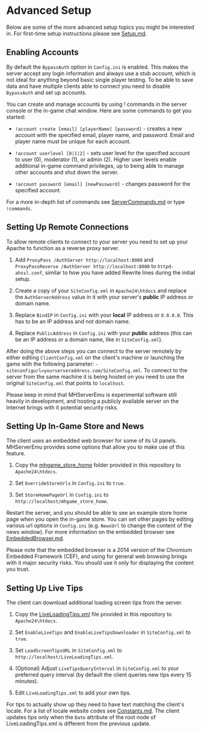 # Advanced Setup

Below are some of the more advanced setup topics you might be interested in. For first-time setup instructions please see [Setup.md](./Setup.md).

## Enabling Accounts

By default the `BypassAuth` option in `Config.ini` is enabled. This makes the server accept any login information and always use a stub account, which is not ideal for anything beyond basic single player testing. To be able to save data and have multiple clients able to connect you need to disable `BypassAuth` and set up accounts.

You can create and manage accounts by using ! commands in the server console or the in-game chat window. Here are some commands to get you started:

- `!account create [email] [playerName] [password]` - creates a new account with the specified email, player name, and password. Email and player name must be unique for each account.

- `!account userlevel [0|1|2]` - sets user level for the specified account to user (0), moderator (1), or admin (2). Higher user levels enable additional in-game command privileges, up to being able to manage other accounts and shut down the server.

- `!account password [email] [newPassword]` - changes password for the specified account.

For a more in-depth list of commands see [ServerCommands.md](./ServerCommands.md) or type `!commands`.

## Setting Up Remote Connections

To allow remote clients to connect to your server you need to set up your Apache to function as a reverse proxy server.

1. Add `ProxyPass /AuthServer http://localhost:8080` and `ProxyPassReverse /AuthServer http://localhost:8080` to `httpd-ahssl.conf`, similar to how you have added Rewrite lines during the initial setup.

2. Create a copy of your `SiteConfig.xml` in `Apache24\htdocs` and replace the `AuthServerAddress` value in it with your server's **public** IP address or domain name.

3. Replace `BindIP` in `Config.ini` with your **local** IP address or `0.0.0.0`. This has to be an IP address and not domain name.

4. Replace `PublicAddress` in `Config.ini` with your **public** address (this can be an IP address or a domain name, like in `SiteConfig.xml`).

After doing the above steps you can connect to the server remotely by either editing `ClientConfig.xml` on the client's machine or launching the game with the following parameter: `-siteconfigurl=yourserveraddress.com/SiteConfig.xml`. To connect to the server from the same machine it is being hosted on you need to use the original `SiteConfig.xml` that points to `localhost`.

Please keep in mind that MHServerEmu is experimental software still heavily in development, and hosting a publicly available server on the Internet brings with it potential security risks.

## Setting Up In-Game Store and News

The client uses an embedded web browser for some of its UI panels. MHServerEmu provides some options that allow you to make use of this feature.

1. Copy the [mhgame_store_home](./../assets/store/mhgame_store_home/) folder provided in this repository to `Apache24\htdocs`.

2. Set `OverrideStoreUrls` in `Config.ini` to `true`.

3. Set `StoreHomePageUrl` in `Config.ini` to `http://localhost/mhgame_store_home`.

Restart the server, and you should be able to see an example store home page when you open the in-game store. You can set other pages by editing various url options in `Config.ini` (e.g. `NewsUrl` to change the content of the news window). For more information on the embedded browser see [EmbeddedBrowser.md](./EmbeddedBrowser.md).

Please note that the embedded browser is a 2014 version of the Chromium Embedded Framework (CEF), and using for general web browsing brings with it major security risks. You should use it only for displaying the content you trust.

## Setting Up Live Tips

The client can download additional loading screen tips from the server.

1. Copy the [LiveLoadingTips.xml](./../assets/LiveLoadingTips.xml) file provided in this repository to `Apache24\htdocs`.

2. Set `EnableLiveTips` and `EnableLiveTipsDownloader` in `SiteConfig.xml` to `true`.

3. Set `LoadScreenTipsURL` in `SiteConfig.xml` to `http://localhost/LiveLoadingTips.xml`.

4. (Optional) Adjust `LiveTipsQueryInterval` in `SiteConfig.xml` to your preferred query interval (by default the client queries new tips every 15 minutes).

5. Edit `LiveLoadingTips.xml` to add your own tips.

For tips to actually show up they need to have text matching the client's locale. For a list of locale website codes see [Constants.md](./Constants.md). The client updates tips only when the `Date` attribute of the root node of LiveLoadingTips.xml is different from the previous update.
